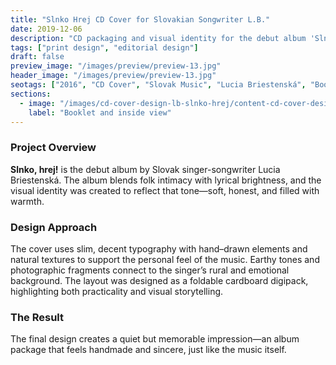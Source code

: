 ```yaml
---
title: "Slnko Hrej CD Cover for Slovakian Songwriter L.B."
date: 2019-12-06
description: "CD packaging and visual identity for the debut album 'Slnko, hrej!' by singer-songwriter Lucia Briestenská."
tags: ["print design", "editorial design"]
draft: false
preview_image: "/images/preview/preview-13.jpg"
header_image: "/images/preview/preview-13.jpg"
seotags: ["2016", "CD Cover", "Slovak Music", "Lucia Briestenská", "Booklet"]
sections:
  - image: "/images/cd-cover-design-lb-slnko-hrej/content-cd-cover-design-lb-slnko-hrej-1.jpg"
    label: "Booklet and inside view"
---
```


### Project Overview

**Slnko, hrej!** is the debut album by Slovak singer-songwriter Lucia Briestenská. The album blends folk intimacy with lyrical brightness, and the visual identity was created to reflect that tone—soft, honest, and filled with warmth.

### Design Approach

The cover uses slim, decent typography with hand–drawn elements and natural textures to support the personal feel of the music. Earthy tones and photographic fragments connect to the singer’s rural and emotional background. The layout was designed as a foldable cardboard digipack, highlighting both practicality and visual storytelling.

### The Result

The final design creates a quiet but memorable impression—an album package that feels handmade and sincere, just like the music itself.
